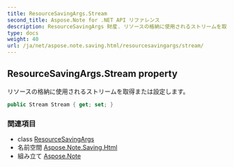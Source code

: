 ```yaml
---
title: ResourceSavingArgs.Stream
second_title: Aspose.Note for .NET API リファレンス
description: ResourceSavingArgs 財産. リソースの格納に使用されるストリームを取得または設定します
type: docs
weight: 40
url: /ja/net/aspose.note.saving.html/resourcesavingargs/stream/
---
```

## ResourceSavingArgs.Stream property

リソースの格納に使用されるストリームを取得または設定します。

```csharp
public Stream Stream { get; set; }
```

### 関連項目

* class [ResourceSavingArgs](../)
* 名前空間 [Aspose.Note.Saving.Html](../../resourcesavingargs/)
* 組み立て [Aspose.Note](../../../)


